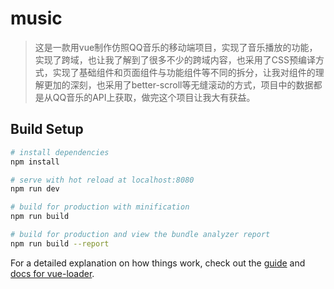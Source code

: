 # music

> 这是一款用vue制作仿照QQ音乐的移动端项目，实现了音乐播放的功能，实现了跨域，也让我了解到了很多不少的跨域内容，也采用了CSS预编译方式，实现了基础组件和页面组件与功能组件等不同的拆分，让我对组件的理解更加的深刻，也采用了better-scroll等无缝滚动的方式，项目中的数据都是从QQ音乐的API上获取，做完这个项目让我大有获益。

## Build Setup

``` bash
# install dependencies
npm install

# serve with hot reload at localhost:8080
npm run dev

# build for production with minification
npm run build

# build for production and view the bundle analyzer report
npm run build --report
```

For a detailed explanation on how things work, check out the [guide](http://vuejs-templates.github.io/webpack/) and [docs for vue-loader](http://vuejs.github.io/vue-loader).
